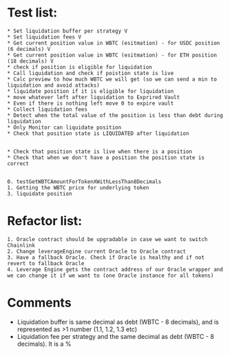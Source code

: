 
# Test list:
    * Set liquidation buffer per strategy V
    * Set liquidation fees V
    * Get current position value in WBTC (esitmation) - for USDC position (6 decimals) V
    * Get current position value in WBTC (esitmation) - for ETH position (18 decimals) V
    * check if position is eligible for liquidation
    * Call liquidation and check if poistion state is live
    * Calc preview to how much WBTC we will get (so we can send a min to liquidation and avoid attacks)
    * liquidate position if it is eligible for liquidation
    * move whatever left after liquidation to Exprired Vault
    * Even if there is nothing left move 0 to expire vault
    * Collect liquidation fees
    * Detect when the total value of the position is less than debt during liquidation
    * Only Monitor can liquidate position
    * Check that position state is LIQUIDATED after liquidation


    * Check that position state is live when there is a position
    * Check that when we don't have a position the position state is correct


    0. testGetWBTCAmountForTokenXWithLessThan8Decimals
    1. Getting the WBTC price for underlying token
    3. liquidate position

# Refactor list:
    1. Oracle contract should be upgradable in case we want to switch Chainlink
    2. Change leverageEngine current Oracle to Oracle contract
    3. Have a fallback Oracle. Check if Oracle is healthy and if not revert to fallback Oracle
    4. Leverage Engine gets the contract address of our Oracle wrapper and we can change it if we want to (one Oracle instance for all tokens)
  

  # Comments

  - Liquidation buffer is same decimal as debt (WBTC - 8 decimals), and is represented as >1 number (1.1, 1.2, 1.3 etc)
  - Liquidation fee per strategy and the same decimal as debt (WBTC - 8 decimals). It is a %